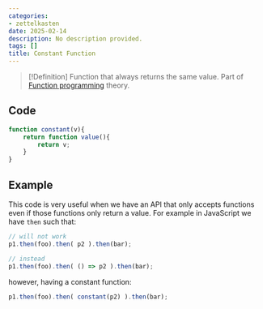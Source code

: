 ```yaml
---
categories:
- zettelkasten
date: 2025-02-14
description: No description provided.
tags: []
title: Constant Function
---
```


> [!Definition]
> Function that always returns the same value. Part of [Function programming](Function%20programming) theory.

## Code

```js
function constant(v){
	return function value(){ 
		return v;
	}
}
```

## Example

This code is very useful when we have an API that only accepts functions even if those functions only return a value. For example in JavaScript we have `then` such that:

```js
// will not work
p1.then(foo).then( p2 ).then(bar);

// instead
p1.then(foo).then( () => p2 ).then(bar);
```

however, having a constant function:

```js
p1.then(foo).then( constant(p2) ).then(bar);
```